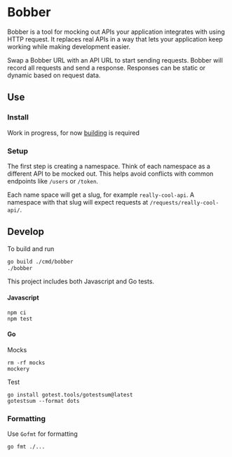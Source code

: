 # Bobber

Bobber is a tool for mocking out APIs your application integrates with using HTTP request. 
It replaces real APIs in a way that lets your application keep working while making development easier.

Swap a Bobber URL with an API URL to start sending requests. Bobber will record all requests and send a response.
Responses can be static or dynamic based on request data.

## Use

### Install

Work in progress, for now [building](#Build) is required

### Setup

The first step is creating a namespace.
Think of each namespace as a different API to be mocked out. 
This helps avoid conflicts with common endpoints like `/users` or `/token`.

Each name space will get a slug, for example `really-cool-api`. A namespace with that slug will expect requests at `/requests/really-cool-api/`.

## Develop

To build and run

```bash
go build ./cmd/bobber
./bobber
```

This project includes both Javascript and Go tests.

#### Javascript

```
npm ci
npm test
```

#### Go

Mocks

```
rm -rf mocks
mockery
```

Test

```
go install gotest.tools/gotestsum@latest
gotestsum --format dots
```

### Formatting

Use `Gofmt` for formatting

```
go fmt ./...
```